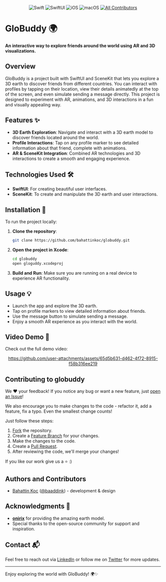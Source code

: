 <div align="center">

![Swift](https://img.shields.io/badge/Swift-v5-orange) ![SwiftUI](https://img.shields.io/badge/-SwiftUI-blue) ![iOS](https://img.shields.io/badge/iOS-15%2B-blueviolet) ![macOS](https://img.shields.io/badge/macOS-Sonoma-red) [![All Contributors](https://img.shields.io/badge/contributors-1-orange)](#Contributors)

</div>

# GloBuddy 🌍

**An interactive way to explore friends around the world using AR and 3D visualizations.**

## Overview

GloBuddy is a project built with SwiftUI and SceneKit that lets you explore a 3D earth to discover friends from different countries. You can interact with profiles by tapping on their location, view their details animatedly at the top of the screen, and even simulate sending a message directly. This project is designed to experiment with AR, animations, and 3D interactions in a fun and visually appealing way.

## Features ✨

- **3D Earth Exploration**: Navigate and interact with a 3D earth model to discover friends located around the world.
- **Profile Interactions**: Tap on any profile marker to see detailed information about that friend, complete with animations.
- **AR & SceneKit Integration**: Combined AR technologies and 3D interactions to create a smooth and engaging experience.

## Technologies Used 🛠️

- **SwiftUI**: For creating beautiful user interfaces.
- **SceneKit**: To create and manipulate the 3D earth and user interactions.

## Installation 🚀

To run the project locally:

1. **Clone the repository**:
    ```bash
    git clone https://github.com/bahattinkoc/globuddy.git
    ```

2. **Open the project in Xcode**:
    ```bash
    cd globuddy
    open gloguddy.xcodeproj
    ```

3. **Build and Run**:
    Make sure you are running on a real device to experience AR functionality.

## Usage 💡

- Launch the app and explore the 3D earth.
- Tap on profile markers to view detailed information about friends.
- Use the message button to simulate sending a message.
- Enjoy a smooth AR experience as you interact with the world.

## Video Demo 🎥

Check out the full demo video:
<div align="center">
  
https://github.com/user-attachments/assets/65d5b631-d462-4f72-8915-f58b316ee219

</div>

## Contributing to globuddy

We :heart: your feedback! If you notice any bug or want a new feature, just [open an Issue](https://github.com/bahattinkoc/globuddy/issues/new)!

We also encourage you to make changes to the code - refactor it, add a feature, fix a typo. Even the smallest change counts!

Just follow these steps:

1. [Fork](https://help.github.com/articles/fork-a-repo/) the repository.
2. Create a [Feature Branch](https://help.github.com/articles/creating-and-deleting-branches-within-your-repository/) for your changes.
3. Make the changes to the code.
4. Create a [Pull Request](https://help.github.com/articles/creating-a-pull-request/).
5. After reviewing the code, we'll merge your changes!

If you like our work give us a :star: :)

## Authors and Contributors

- [Bahattin Koc](https://github.com/bahattinkoc) ([@baaddink](https://twitter.com/baaddink)) - development & design

## Acknowledgments 🙏

- **[onirix](https://linkedin.com/company/onirixar/)** for providing the amazing earth model.
- Special thanks to the open-source community for support and inspiration.

## Contact 📬

Feel free to reach out via [LinkedIn](https://linkedin.com/in/uikit) or follow me on [Twitter](https://twitter.com/baaddink) for more updates.

---

Enjoy exploring the world with GloBuddy! 🌍✨

